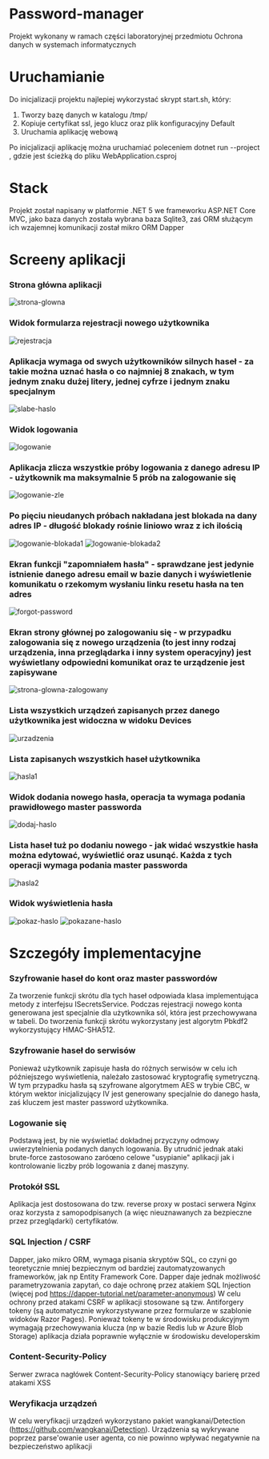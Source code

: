 # Password-manager
Projekt wykonany w ramach części laboratoryjnej przedmiotu Ochrona danych w systemach informatycznych

# Uruchamianie
Do inicjalizacji projektu najlepiej wykorzystać skrypt start.sh, który:
1. Tworzy bazę danych w katalogu /tmp/
2. Kopiuje certyfikat ssl, jego klucz oraz plik konfiguracyjny Default
3. Uruchamia aplikację webową

Po inicjalizacji aplikację można uruchamiać poleceniem dotnet run --project <path>, gdzie <path> jest ścieżką do pliku WebApplication.csproj

# Stack
Projekt został napisany w platformie .NET 5 we frameworku ASP.NET Core MVC, jako baza danych została wybrana baza Sqlite3, zaś ORM służącym ich wzajemnej komunikacji został mikro ORM Dapper

# Screeny aplikacji
### Strona główna aplikacji
  ![strona-glowna](https://user-images.githubusercontent.com/93927311/150705251-bc6e7c3e-b549-4758-bd75-6744f5025004.png)
  
  ### Widok formularza rejestracji nowego użytkownika
  ![rejestracja](https://user-images.githubusercontent.com/93927311/150705292-40b8e070-2ada-454f-82cc-c542f426b45b.png)

  ### Aplikacja wymaga od swych użytkowników silnych haseł - za takie można uznać hasła o co najmniej 8 znakach, w tym jednym znaku dużej litery, jednej cyfrze i jednym znaku specjalnym
![slabe-haslo](https://user-images.githubusercontent.com/93927311/150705347-2cffc006-946d-4794-b31d-1cefe59aa8b0.png)

 ### Widok logowania
  ![logowanie](https://user-images.githubusercontent.com/93927311/150705377-c8853dc7-6504-4ab2-a476-480e003268e7.png)

  ### Aplikacja zlicza wszystkie próby logowania z danego adresu IP - użytkownik ma maksymalnie 5 prób na zalogowanie się
  ![logowanie-zle](https://user-images.githubusercontent.com/93927311/150705435-d6d012f1-040c-4931-a3c8-08473c84bd55.png)
  
  ### Po pięciu nieudanych próbach nakładana jest blokada na dany adres IP - długość blokady rośnie liniowo wraz z ich ilością
  ![logowanie-blokada1](https://user-images.githubusercontent.com/93927311/150705493-e0df5247-0d12-43a8-8c56-1c270caac2da.png)
![logowanie-blokada2](https://user-images.githubusercontent.com/93927311/150705502-228765e5-b0af-4eda-a490-b047278284a6.png)

### Ekran funkcji "zapomniałem hasła" - sprawdzane jest jedynie istnienie danego adresu email w bazie danych i wyświetlenie komunikatu o rzekomym wysłaniu linku resetu hasła na ten adres
  ![forgot-password](https://user-images.githubusercontent.com/93927311/150705589-c028bbc8-e5e1-4312-b25b-30a5970f463d.png)

  ### Ekran strony głównej po zalogowaniu się - w przypadku zalogowania się z nowego urządzenia (to jest inny rodzaj urządzenia, inna przeglądarka i inny system operacyjny) jest wyświetlany odpowiedni komunikat oraz te urządzenie jest zapisywane
  ![strona-glowna-zalogowany](https://user-images.githubusercontent.com/93927311/150705659-38681d73-34fc-4999-9d05-b6c9e1d95fc2.png)

  ### Lista wszystkich urządzeń zapisanych przez danego użytkownika jest widoczna w widoku Devices
  ![urzadzenia](https://user-images.githubusercontent.com/93927311/150705710-5baf4a38-d536-4e32-82fb-116c9f4d9dd0.png)
  
  ### Lista zapisanych wszystkich haseł użytkownika
  ![hasla1](https://user-images.githubusercontent.com/93927311/150705724-213a7593-a2aa-4ba9-a68d-94b8eac5c83e.png)

### Widok dodania nowego hasła, operacja ta wymaga podania prawidłowego master passworda
  ![dodaj-haslo](https://user-images.githubusercontent.com/93927311/150705749-fd3d7391-f2b8-41b5-8aab-9db7d0b1c388.png)

  ### Lista haseł tuż po dodaniu nowego - jak widać wszystkie hasła można edytować, wyświetlić oraz usunąć. Każda z tych operacji wymaga podania master passworda
  ![hasla2](https://user-images.githubusercontent.com/93927311/150705790-1050849a-6e33-4cd2-9c06-3da416b84d1f.png)
  
  ### Widok wyświetlenia hasła
  ![pokaz-haslo](https://user-images.githubusercontent.com/93927311/150705841-e1c212b3-9ff1-4d33-acbc-9815a757b9c6.png)
  ![pokazane-haslo](https://user-images.githubusercontent.com/93927311/150705823-24c65d3c-db90-45ce-b807-2f31d7263f88.png)


  # Szczegóły implementacyjne
  ### Szyfrowanie haseł do kont oraz master passwordów
  Za tworzenie funkcji skrótu dla tych haseł odpowiada klasa implementująca metody z interfejsu ISecretsService. Podczas rejestracji nowego konta generowana jest specjalnie dla użytkownika sól, która jest przechowywana w tabeli.
Do tworzenia funkcji skrótu wykorzystany jest algorytm Pbkdf2 wykorzystujący HMAC-SHA512.
  ### Szyfrowanie haseł do serwisów
  Ponieważ użytkownik zapisuje hasła do różnych serwisów w celu ich późniejszego wyświetlenia, należało zastosować kryptografię symetryczną. W tym przypadku hasła są szyfrowane algorytmem AES w trybie CBC, w którym wektor inicjalizujący IV jest generowany specjalnie do danego hasła, zaś kluczem jest master password użytkownika.
  ### Logowanie się
  Podstawą jest, by nie wyświetlać dokładnej przyczyny odmowy uwierzytelnienia podanych danych logowania. By utrudnić jednak ataki brute-force zastosowano zaróœno celowe "usypianie" aplikacji jak i kontrolowanie liczby prób logowania z danej maszyny.
  ### Protokół SSL
  Aplikacja jest dostosowana do tzw. reverse proxy w postaci serwera Nginx oraz korzysta z samopodpisanych (a więc nieuznawanych za bezpieczne przez przeglądarki) certyfikatów.
  ### SQL Injection / CSRF
  Dapper, jako mikro ORM, wymaga pisania skryptów SQL, co czyni go teoretycznie mniej bezpiecznym od bardziej zautomatyzowanych frameworków, jak np Entity Framework Core. Dapper daje jednak możliwość parametryzowania zapytań, co daje ochronę przez atakiem SQL Injection (więcej pod https://dapper-tutorial.net/parameter-anonymous)
  W celu ochrony przed atakami CSRF w aplikacji stosowane są tzw. Antiforgery tokeny (są automatycznie wykorzystywane przez formularze w szablonie widoków Razor Pages). Ponieważ tokeny te w środowisku produkcyjnym wymagają przechowywania klucza (np w bazie Redis lub w Azure Blob Storage) aplikacja działa poprawnie wyłącznie w środowisku developerskim
  ### Content-Security-Policy
  Serwer zwraca nagłówek Content-Security-Policy stanowiący barierę przed atakami XSS
  ### Weryfikacja urządzeń
  W celu weryfikacji urządzeń wykorzystano pakiet wangkanai/Detection (https://github.com/wangkanai/Detection). Urządzenia są wykrywane poprzez parse'owanie user agenta, co nie powinno wpływać negatywnie na bezpieczeństwo aplikacji
